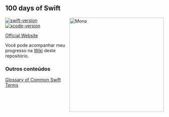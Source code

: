 ## 100 days of Swift

<img align="right" alt="Mona" height="300px" width="300px" src="https://octodex.github.com/images/tentocats.jpg" />

[![swift-version](https://img.shields.io/badge/swift-5.5-orange.svg)](https://github.com/apple/swift)
[![xcode-version](https://img.shields.io/badge/xcode-13.2-blue)](https://developer.apple.com/xcode/)

[Official Website](https://www.hackingwithswift.com/100)

Você pode acompanhar meu progresso na [Wiki](https://github.com/giorgiobraz/100-days-of-swift/wiki) deste repositório.

### Outros conteúdos
[Glossary of Common Swift Terms](https://www.hackingwithswift.com/glossary)
